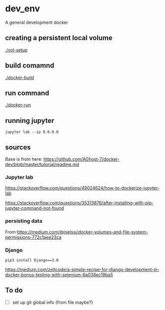 # dev_env

A general development docker

## creating a persistent local volume
[./vol-setup](./vol-setup)

## build comamnd
[./docker-build](./docker-build)

## run command
[./docker-run](./docker-run)

## running jupyter

```
jupyter lab --ip 0.0.0.0
```

## sources

Base is from here: https://github.com/AGhost-7/docker-dev/blob/master/tutorial/readme.md

### Jupyter lab
https://stackoverflow.com/questions/49024624/how-to-dockerize-jupyter-lab


https://stackoverflow.com/questions/35313876/after-installing-with-pip-jupyter-command-not-found


### persisting data
From https://medium.com/@nielssj/docker-volumes-and-file-system-permissions-772c1aee23ca

### Django

```
pip3 install Django==3.0
```

https://medium.com/zeitcode/a-simple-recipe-for-django-development-in-docker-bonus-testing-with-selenium-6a038ec19ba5


## To do
- [ ] set up git global info (from file maybe?)
